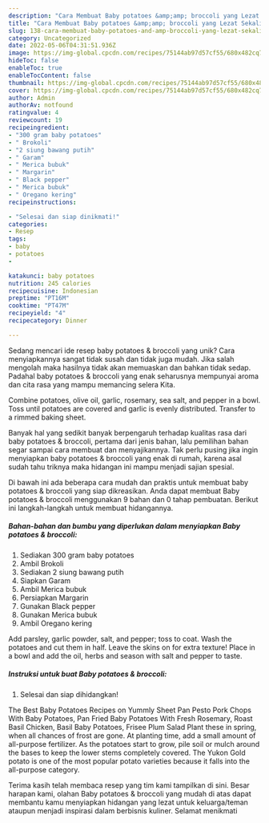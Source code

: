 ```yaml
---
description: "Cara Membuat Baby potatoes &amp;amp; broccoli yang Lezat Sekali"
title: "Cara Membuat Baby potatoes &amp;amp; broccoli yang Lezat Sekali"
slug: 138-cara-membuat-baby-potatoes-and-amp-broccoli-yang-lezat-sekali
category: Uncategorized
date: 2022-05-06T04:31:51.936Z
image: https://img-global.cpcdn.com/recipes/75144ab97d57cf55/680x482cq70/baby-potatoes-broccoli-foto-resep-utama.jpg
hideToc: false
enableToc: true
enableTocContent: false
thumbnail: https://img-global.cpcdn.com/recipes/75144ab97d57cf55/680x482cq70/baby-potatoes-broccoli-foto-resep-utama.jpg
cover: https://img-global.cpcdn.com/recipes/75144ab97d57cf55/680x482cq70/baby-potatoes-broccoli-foto-resep-utama.jpg
author: Admin
authorAv: notfound
ratingvalue: 4
reviewcount: 19
recipeingredient:
- "300 gram baby potatoes"
- " Brokoli"
- "2 siung bawang putih"
- " Garam"
- " Merica bubuk"
- " Margarin"
- " Black pepper"
- " Merica bubuk"
- " Oregano kering"
recipeinstructions:

- "Selesai dan siap dinikmati!"
categories:
- Resep
tags:
- baby
- potatoes
- 

katakunci: baby potatoes  
nutrition: 245 calories
recipecuisine: Indonesian
preptime: "PT16M"
cooktime: "PT47M"
recipeyield: "4"
recipecategory: Dinner

---
```





Sedang mencari ide resep baby potatoes &amp; broccoli yang unik? Cara menyiapkannya sangat tidak susah dan tidak juga mudah. Jika salah mengolah maka hasilnya tidak akan memuaskan dan bahkan tidak sedap. Padahal baby potatoes &amp; broccoli yang enak seharusnya mempunyai aroma dan cita rasa yang mampu memancing selera Kita.





Combine potatoes, olive oil, garlic, rosemary, sea salt, and pepper in a bowl. Toss until potatoes are covered and garlic is evenly distributed. Transfer to a rimmed baking sheet.

Banyak hal yang sedikit banyak berpengaruh terhadap kualitas rasa dari baby potatoes &amp; broccoli, pertama dari jenis bahan, lalu pemilihan bahan segar sampai cara membuat dan menyajikannya. Tak perlu pusing jika ingin menyiapkan baby potatoes &amp; broccoli yang enak di rumah, karena asal sudah tahu triknya maka hidangan ini mampu menjadi sajian spesial.






Di bawah ini ada beberapa cara mudah dan praktis untuk membuat baby potatoes &amp; broccoli yang siap dikreasikan. Anda dapat membuat Baby potatoes &amp; broccoli menggunakan 9 bahan dan 0 tahap pembuatan. Berikut ini langkah-langkah untuk membuat hidangannya.

<!--inarticleads1-->

##### Bahan-bahan dan bumbu yang diperlukan dalam menyiapkan Baby potatoes &amp; broccoli:

1. Sediakan 300 gram baby potatoes
1. Ambil  Brokoli
1. Sediakan 2 siung bawang putih
1. Siapkan  Garam
1. Ambil  Merica bubuk
1. Persiapkan  Margarin
1. Gunakan  Black pepper
1. Gunakan  Merica bubuk
1. Ambil  Oregano kering


Add parsley, garlic powder, salt, and pepper; toss to coat. Wash the potatoes and cut them in half. Leave the skins on for extra texture! Place in a bowl and add the oil, herbs and season with salt and pepper to taste. 

<!--inarticleads2-->

##### Instruksi untuk buat Baby potatoes &amp; broccoli:


1. Selesai dan siap dihidangkan!

The Best Baby Potatoes Recipes on Yummly Sheet Pan Pesto Pork Chops With Baby Potatoes, Pan Fried Baby Potatoes With Fresh Rosemary, Roast Basil Chicken, Basil Baby Potatoes, Frisee Plum Salad Plant these in spring, when all chances of frost are gone. At planting time, add a small amount of all-purpose fertilizer. As the potatoes start to grow, pile soil or mulch around the bases to keep the lower stems completely covered. The Yukon Gold potato is one of the most popular potato varieties because it falls into the all-purpose category. 

Terima kasih telah membaca resep yang tim kami tampilkan di sini. Besar harapan kami, olahan Baby potatoes &amp; broccoli yang mudah di atas dapat membantu kamu menyiapkan hidangan yang lezat untuk keluarga/teman ataupun menjadi inspirasi dalam berbisnis kuliner. Selamat menikmati
